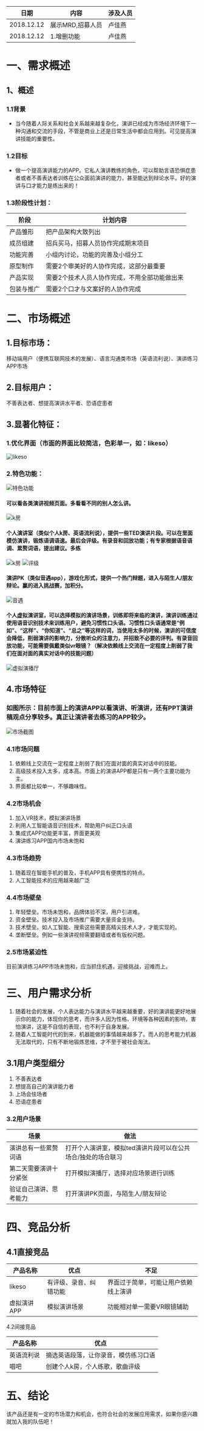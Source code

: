 
日期 | 内容 | 涉及人员
---|---|---
2018.12.12 | 展示MRD,招募人员| 卢佳燕
2018.12.12 | 1.增删功能 | 卢佳燕


# 一、需求概述
##  1、概述
### 1.1背景
-  当今随着人际关系和社会关系越来越复杂化，演讲已经成为市场经济环境下一种沟通和交流的手段，不管是商业上还是日常生活中都会应用到。可见提高演讲技能的重要性。

### 1.2目标
-  做一个提高演讲能力的APP。它私人演讲教练的角色，可以帮助言语恐惧症患者或者不善表达者训练在公众面前演讲的能力，甚至能达到辩论水平。好的演讲与口才能力是练出来的！

### 1.3阶段性计划：
阶段 | 计划内容
---|---
产品雏形 | 把产品架构大致列出
成员组建 | 招兵买马，招募人员协作完成期末项目
功能完善 | 小组内讨论，功能的完善及小组分工
原型制作 | 需要2个审美好的人协作完成，这部分最重要
产品实现 | 需要2个技术人员人协作完成，不用全部功能做出来
包装与推广 | 需要2个口才与文案好的人协作完成

# 二、市场概述

## 1.目标市场：
移动端用户（便携互联网技术的发展）、语言沟通类市场（英语流利说）、演讲练习APP市场
## 2.目标用户：
不善表达者、想提高演讲水平者、恐语症患者
## 3.显著化特征：
### 1.优化界面（市面的界面比较简洁，色彩单一，如：likeso）
![likeso](images/likeso各项分.jpg)
### 2.特色功能：
![特色功能](images/特色功能.jpg)
#### 可以看各类演讲视频页面。多看看不同的别人怎么讲。

![k房](images/视频合集.png)

#### 个人演讲室（类似个人k房、英语流利说），提供一些TED演讲片段。可以在里面模仿演讲，锻炼语调语速。最后会评级。有录音和回放功能；有专家根据语音语调、累赘词语，提出建议。多练

![k房](images/流利说演讲.png)
![评级](images/likeso评级界面.jpg)

#### 演讲PK（类似音遇app），游戏化形式，提供一个热门辩题，进入与陌生人/朋友辩论。赢的进入挑战赛，加积分。
![音遇](images/pk界面.jpg)

#### 个人虚拟演讲室，可以选择模拟的演讲场景，训练即将来临的演讲，演讲训练通过使用语音识别技术来训练用户，避免习惯性口头语。习惯性口头语通常是“例如”、“这样”、“你知道”、“总之”等这样的词，当使用太多的时候，演讲的可信度会降低，削弱演讲的影响力，分散听众的注意力，并招致不必要的评判。有录音回放功能，可能需要佩戴类似vr眼镜？（解决依赖线上交流在一定程度上削弱了我们在面对面的真实对话中的技能问题）

![虚拟演播厅](images/虚拟1.png)

## 4.市场特征
### 如图所示：目前市面上的演讲APP以看演讲、听演讲，还有PPT演讲稿观点分享较多。真正让演讲者去练习的APP较少。

![市场截图](images/市场.png)

### 4.1市场问题
1. 依赖线上交流在一定程度上削弱了我们在面对面的真实对话中的技能。
2. 高级技术投入太多，成本高。市面上的演讲APP都是只有一两个主要功能为主。
3. 界面都比较单一，不够趣味性。


### 4.2市场机会

1. 加入VR技术，模拟演讲场景
2. 利用人工智能语音识别技术，帮助用户纠正口头语
3. 集成式APP功能更丰富，界面更美观
4. 演讲练习APP国内市场未饱和

###  4.3市场趋势

1. 随着现在智能手机的普及，手机APP具有便携性的特点。
2. 人工智能技术的应用越来越广泛



###  4.4市场壁垒
1. 年轻壁垒。市场未饱和，品牌体验不深，用户引进难。
2. 资金壁垒。技术投入及市场推广需要大量资金支持。
3. 技术壁垒。如人工智能、搜索这些需要高精尖技术人才，才能实现的。
4. 垄断壁垒。例如一些演讲视频需要翻墙或者有版权问题。

###  2.5市场紧迫性
目前演讲练习APP市场未饱和，应当抓住机遇，迎接挑战，迎难而上。


# 三、用户需求分析
1. 随着社会的发展，个人表达能力与演讲水平越来越重要，好的演讲能更好地展示你的能力，体现你的思考，而许多人因为性格、环境等各种因素的影响，害怕演讲，这是不自信的表现，也不利于自身发展。
2. 随着人工智能时代的到来，机器能做的事情越来越多了。而人的思考能力机器无法取代的，只有不断地锻炼思维，才不至于被社会淘汰。

## 3.1用户类型细分
1. 不善表达者
2. 想提高自己的演讲能力者
3. 上场会怯场者
4. 恐语症患者



### 3.2用户场景

场景 | 做法
---|---
演讲总有一些累赘词语 | 打开个人演讲室，模拟ted演讲片段可以在公共场合/独处的场合联习
第二天需要演讲十分紧张 | 打开模拟演播厅，选择对应场景进行训练
验证自己演讲、思考能力 | 打开演讲PK页面，与陌生人/朋友辩论

# 四、竞品分析
## 4.1直接竞品
产品名称 | 优点 |不足
---|---|---
likeso | 有评级、录音、纠错功能|界面过于简单，可能让用户依赖线上演讲
虚拟演讲APP | 模拟演讲场景|功能相对单一需要VR眼镜辅助




4.2间接竞品

产品名称 | 优点|
---|---
英语流利说 | 摘选英语段落，让你录音，模仿练习口语
唱吧 | 创建个人k房，个人练歌，歌曲评级



# 五、结论
该产品还是有一定的市场潜力和机会，也符合社会的发展应用需求，如果你感兴趣就加入我的队伍吧！
